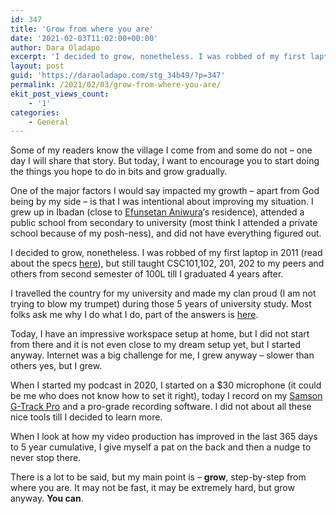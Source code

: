 ```yaml
---
id: 347
title: 'Grow from where you are'
date: '2021-02-03T11:02:00+00:00'
author: Dara Oladapo
excerpt: 'I decided to grow, nonetheless. I was robbed of my first laptop in 2011 (read about the specs here), but still taught CSC101,102, 201, 202 to my peers and others from second semester of 100L till I graduated 4 years after.'
layout: post
guid: 'https://daraoladapo.com/stg_34b49/?p=347'
permalink: /2021/02/03/grow-from-where-you-are/
ekit_post_views_count:
    - '1'
categories:
    - General
---
```


Some of my readers know the village I come from and some do not – one day I will share that story. But today, I want to encourage you to start doing the things you hope to do in bits and grow gradually.

One of the major factors I would say impacted my growth – apart from God being by my side – is that I was intentional about improving my situation. I grew up in Ibadan (close to [Efunsetan Aniwura](https://en.wikipedia.org/wiki/Efunsetan_Aniwura)‘s residence), attended a public school from secondary to university (most think I attended a private school because of my posh-ness), and did not have everything figured out.

I decided to grow, nonetheless. I was robbed of my first laptop in 2011 (read about the specs [here](https://daraoladapo.com/a-3-w-coders-journey/)), but still taught CSC101,102, 201, 202 to my peers and others from second semester of 100L till I graduated 4 years after.

I travelled the country for my university and made my clan proud (I am not trying to blow my trumpet) during those 5 years of university study. Most folks ask me why I do what I do, part of the answers is [here](https://techcommunity.microsoft.com/t5/student-developer-blog/tinkerer-techie-teacher-meet-dara-oladapo/ba-p/311435).

Today, I have an impressive workspace setup at home, but I did not start from there and it is not even close to my dream setup yet, but I started anyway. Internet was a big challenge for me, I grew anyway – slower than others yes, but I grew.

When I started my podcast in 2020, I started on a $30 microphone (it could be me who does not know how to set it right), today I record on my [Samson G-Track Pro](https://amzn.to/39z3a7z) and a pro-grade recording software. I did not about all these nice tools till I decided to learn more.

When I look at how my video production has improved in the last 365 days to 5 year cumulative, I give myself a pat on the back and then a nudge to never stop there.

There is a lot to be said, but my main point is – **grow**, step-by-step from where you are. It may not be fast, it may be extremely hard, but grow anyway. **You can**.